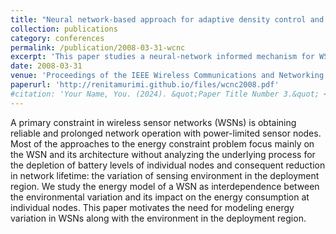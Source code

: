 ```yaml
---
title: "Neural network-based approach for adaptive density control and reliability in wireless sensor networks"
collection: publications
category: conferences
permalink: /publication/2008-03-31-wcnc
excerpt: 'This paper studies a neural-network informed mechanism for WSN design that considers the tradeoff between sensing, coverage, network lifetime, and performance.'
date: 2008-03-31
venue: 'Proceedings of the IEEE Wireless Communications and Networking Conference (Authors: Renita Machado, Sirin Tekinay)'
paperurl: 'http://renitamurimi.github.io/files/wcnc2008.pdf'
#citation: 'Your Name, You. (2024). &quot;Paper Title Number 3.&quot; <i>GitHub Journal of Bugs</i>. 1(3).'
---
```


A primary constraint in wireless sensor networks (WSNs) is obtaining reliable and prolonged network operation with power-limited sensor nodes. Most of the approaches to the energy constraint problem focus mainly on the WSN and its architecture without analyzing the underlying process for the depletion of battery levels of individual nodes and consequent reduction in network lifetime: the variation of sensing environment in the deployment region. We study the energy model of a WSN as interdependence between the environmental variation and its impact on the energy consumption at individual nodes. This paper motivates the need for modeling energy variation in WSNs along with the environment in the deployment region.
